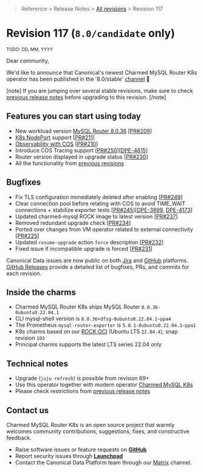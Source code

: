 >Reference > Release Notes > [All revisions](/t/12201) > Revision 117  
# Revision 117 (`8.0/candidate` only)

<sub>TODO: DD, MM, YYYY</sub>

Dear community,

We'd like to announce that Canonical's newest Charmed MySQL Router K8s operator has been published in the '8.0/stable' [channel](https://charmhub.io/mysql-router-k8s/docs/r-releases?channel=8.0/stable) :tada:

[note]
If you are jumping over several stable revisions, make sure to check [previous release notes](/t/12201) before upgrading to this revision.
[/note]  

## Features you can start using today

* New workload version [MySQL Router 8.0.36](https://dev.mysql.com/doc/relnotes/mysql/8.0/en/news-8-0-36.html) [[PR#209](https://github.com/canonical/mysql-router-k8s-operator/pull/209)]
* [K8s NodePort](https://kubernetes.io/docs/concepts/services-networking/service/#type-nodeport) support [[PR#211](https://github.com/canonical/mysql-router-k8s-operator/pull/211)]
* [Observability with COS](/t/14101) [[PR#210](https://github.com/canonical/mysql-router-k8s-operator/pull/210)]
* Introduce COS Tracing support [[PR#250](https://github.com/canonical/mysql-router-k8s-operator/pull/250)][[DPE-4615](https://warthogs.atlassian.net/browse/DPE-4615)]
* Router version displayed in upgrade status [[PR#230](https://github.com/canonical/mysql-router-k8s-operator/pull/230)]
* All the functionality from [previous revisions](/t/12201)

## Bugfixes

* Fix TLS configuration immediately deleted after enabling [[PR#249](https://github.com/canonical/mysql-router-k8s-operator/pull/249)]
* Clear connection pool before relating with COS to avoid TIME_WAIT connections + stabilize exporter tests [[PR#245](https://github.com/canonical/mysql-router-k8s-operator/pull/245)][[DPE-3899](https://warthogs.atlassian.net/browse/DPE-3899), [DPE-4173](https://warthogs.atlassian.net/browse/DPE-4173)]
* Updated charmed-mysql ROCK image to latest version [[PR#237](https://github.com/canonical/mysql-router-k8s-operator/pull/237)]
* Removed redundant upgrade check [[PR#234](https://github.com/canonical/mysql-router-k8s-operator/pull/234)]
* Ported over changes from VM operator related to external connectivity [[PR#225](https://github.com/canonical/mysql-router-k8s-operator/pull/225)]
* Updated `resume-upgrade` action `force` description [[PR#232](https://github.com/canonical/mysql-router-k8s-operator/pull/232)]
* Fixed issue if incompatible upgrade is forced [[PR#231](https://github.com/canonical/mysql-router-k8s-operator/pull/231)]

Canonical Data issues are now public on both [Jira](https://warthogs.atlassian.net/jira/software/c/projects/DPE/issues/) and [GitHub](https://github.com/canonical/mysql-router-k8s-operator/issues) platforms.  
[GitHub Releases](https://github.com/canonical/mysql-router-k8s-operator/releases) provide a detailed list of bugfixes, PRs, and commits for each revision.  
  
## Inside the charms

* Charmed MySQL Router K8s ships MySQL Router `8.0.36-0ubuntu0.22.04.1`
* CLI mysql-shell version is `8.0.36+dfsg-0ubuntu0.22.04.1~ppa4`
* The Prometheus `mysql-router-exporter` is `5.0.1-0ubuntu0.22.04.1~ppa1`
* K8s charms based on our [ROCK OCI](https://github.com/canonical/charmed-mysql-rock) (Ubuntu LTS `22.04.4`), snap revision `103`
* Principal charms supports the latest LTS series 22.04 only

## Technical notes

* Upgrade (`juju refresh`) is possible from revision 69+
* Use this operator together with modern operator [Charmed MySQL K8s](https://charmhub.io/mysql-k8s)
* Please check restrictions from [previous release notes](https://charmhub.io/mysql-router-k8s/docs/r-releases)

## Contact us

Charmed MySQL Router K8s is an open source project that warmly welcomes community contributions, suggestions, fixes, and constructive feedback.  
* Raise software issues or feature requests on [**GitHub**](https://github.com/canonical/mysql-router-k8s-operator/issues)  
*  Report security issues through [**Launchpad**](https://wiki.ubuntu.com/DebuggingSecurity#How%20to%20File)  
* Contact the Canonical Data Platform team through our [Matrix](https://matrix.to/#/#charmhub-data-platform:ubuntu.com) channel.